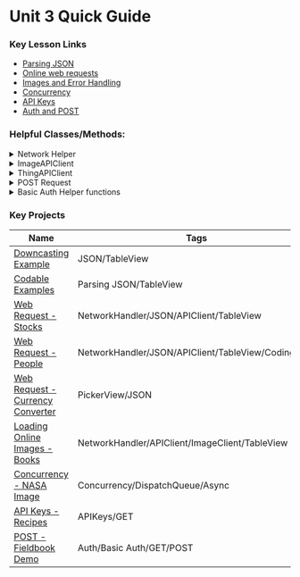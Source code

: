 # Unit 3 Quick Guide

### Key Lesson Links

- [Parsing JSON](https://github.com/C4Q/AC-iOS/tree/master/lessons/unit3/ParsingJSON/README.md)
- [Online web requests](https://github.com/C4Q/AC-iOS/blob/master/lessons/unit3/GettingDataFromOnline/README.md)
- [Images and Error Handling](https://github.com/C4Q/AC-iOS/blob/master/lessons/unit3/ErrorHandlingAndImages/README.md)
- [Concurrency](https://github.com/C4Q/AC-iOS/tree/master/lessons/unit3/Concurrency.README.md)
- [API Keys](https://github.com/C4Q/AC-iOS/tree/master/lessons/unit3/APIKeys%2BBasicAuthentication)
- [Auth and POST](https://github.com/C4Q/AC-iOS/tree/master/lessons/unit3/POSTRequests)


### Helpful Classes/Methods:

<details>
<summary>Network Helper</summary>

```swift
class NetworkHelper {
    //Make it so we can't make NetworkHelpers outside this class
    private init() {}
    
    //Create a class property that we will use to get to instance methods
    static let manager = NetworkHelper()
    
    //Create a default URLSession
    private let urlSession = URLSession(configuration: URLSessionConfiguration.default)
    
    //Give the manager an instance method that takes a URL, completion handler and error handler.  After getting data from the URL, it runs the completion handler.
    func performDataTask(with request: URLRequest, completionHandler: @escaping (Data) -> Void, errorHandler: @escaping (Error) -> Void) {
        //Create a dataTask
        self.urlSession.dataTask(with: request){(data: Data?, response: URLResponse?, error: Error?) in
            guard let data = data else {return} //Ensure the data is valid
            
            //Handle any errors
            if let error = error {
                errorHandler(error)
            }
            
            //Input the data into the completion handler
            completionHandler(data)
            
            //resume() starts the data task.  Without out, our data task will not run.
            }.resume()
    }
}
```

</details>

<details>
<summary>ImageAPIClient</summary>


```swift 
import UIKit
class ImageAPIClient {
    private init() {}
    static let manager = ImageAPIClient()
    func loadImage(from urlStr: String,
                   completionHandler: @escaping (UIImage) -> Void,
                   errorHandler: @escaping (Error) -> Void) {
        guard let url = URL(string: urlStr) else {return}
        let completion = {(data: Data) in
            guard let onlineImage = UIImage(data: data) else {return}
            completionHandler(onlineImage)
        }
        NetworkHelper.manager.performDataTask(with: URLRequest(url: url),
                                              completionHandler: completion,
                                              errorHandler: errorHandler)
    }
}
```

</details>

<details>
<summary>ThingAPIClient</summary>

```swift
struct ThingAPIClient {
    private init(){}
    static let shared = EpisodeAPIClient()
    func getThings(from urlStr: String,
                     completionHandler: @escaping ([Thing]) -> Void,
                     errorHandler: @escaping (Error) -> Void) {
        guard let url = URL(string: urlStr) else {return}
        let completion: (Data) -> Void = {(data: Data) in
            do {
                let things = try JSONDecoder().decode([Thing].self, from: data)
                completionHandler(things)
            }
            catch {
                print(error)
            }
        }
        NetworkHelper.manager.performDataTask(with: URLRequest(url: url),
                                              completionHandler: completion,
                                              errorHandler: errorHandler)
    }
}
```
</details>

<details>
<summary> POST Request </summary>

```
func post(thing: Thing, errorHandler: @escaping (Error) -> Void) {
    let urlStr = "https://api.fieldbook.com/v1/5a21d3ea92dfac03005db55a/orders"
    guard var authPostRequest = buildAuthRequest(from: urlStr, httpVerb: .POST) else {errorHandler(AppError.badURL); return }
    do {
        let encodedThing = try JSONEncoder().encode(thing)
        authPostRequest.httpBody = encodedThing
        NetworkHelper.manager.performDataTask(with: authPostRequest,
                                              completionHandler: {_ in print("Made a post request")},
                                              errorHandler: errorHandler)
    }
    catch {
        errorHandler(AppError.codingError(rawError: error))
    }
}
```
</details>

<details>
<summary>Basic Auth Helper functions</summary>

```swift
private func buildAuthRequest(from urlStr: String, httpVerb: HTTPVerb) -> URLRequest? {
    guard let url = URL(string: urlStr) else { return nil }
    var request = URLRequest(url: url)
    let userName = "key-1"
    let password = "p3Z-A83YixDsI-B4aRLm"
    let authStr = buildAuthStr(userName: userName, password: password)
    request.addValue(authStr, forHTTPHeaderField: "Authorization")
    if httpVerb == .POST {
        request.httpMethod = "POST"
        request.addValue("application/json", forHTTPHeaderField: "Accept")
        request.addValue("application/json", forHTTPHeaderField: "Content-Type")
    }
    return request
}
private func buildAuthStr(userName: String, password: String) -> String {
    let nameAndPassStr = "\(userName):\(password)"
    let nameAndPassData = nameAndPassStr.data(using: .utf8)!
    let authBase64Str = nameAndPassData.base64EncodedString()
    let authStr = "Basic \(authBase64Str)"
    return authStr
}
```
</details>


### Key Projects

| Name | Tags |
| --- | --- |
| [Downcasting Example](https://github.com/C4Q/AC-iOS-ParsingJSONExample) | JSON/TableView |
| [Codable Examples](https://github.com/C4Q/AC-iOS-CodableExample) | Parsing JSON/TableView |
| [Web Request - Stocks](https://github.com/C4Q/AC-iOS-StocksFromOnline) | NetworkHandler/JSON/APIClient/TableView |
| [Web Request - People](https://github.com/C4Q/AC-iOS-RandomUserAPIPractice) | NetworkHandler/JSON/APIClient/TableView/CodingKeys
| [Web Request - Currency Converter](https://github.com/C4Q/AC-iOS-CurrencyConverter) | PickerView/JSON |
| [Loading Online Images - Books](https://github.com/C4Q/BooksFromOnlineWithImages) | NetworkHandler/APIClient/ImageClient/TableView | 
| [Concurrency - NASA Image](https://github.com/C4Q/AC-iOS-ConcurrencyIntroduction) | Concurrency/DispatchQueue/Async
| [API Keys - Recipes](https://github.com/C4Q/AC-iOS-Recipes-APIKeys) |  APIKeys/GET |
|[POST - Fieldbook Demo](https://github.com/C4Q/AC-iOS-Post-BasicAuth) | Auth/Basic Auth/GET/POST
